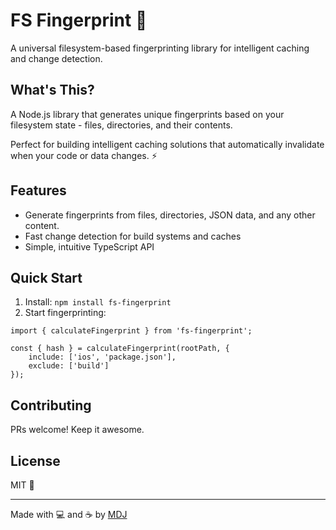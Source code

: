 # FS Fingerprint 🫆

A universal filesystem-based fingerprinting library for intelligent caching and change detection.

## What's This?

A Node.js library that generates unique fingerprints based on your filesystem state - files, directories, and their contents.

Perfect for building intelligent caching solutions that automatically invalidate when your code or data changes. ⚡

## Features

- Generate fingerprints from files, directories, JSON data, and any other content.
- Fast change detection for build systems and caches
- Simple, intuitive TypeScript API

## Quick Start

1. Install: `npm install fs-fingerprint`
2. Start fingerprinting:

```
import { calculateFingerprint } from 'fs-fingerprint';

const { hash } = calculateFingerprint(rootPath, {
    include: ['ios', 'package.json'],
    exclude: ['build']
});
```

## Contributing

PRs welcome! Keep it awesome.

## License

MIT 💝

---

Made with 💻 and ☕️ by [MDJ](https://x.com/mdj_dev/)
